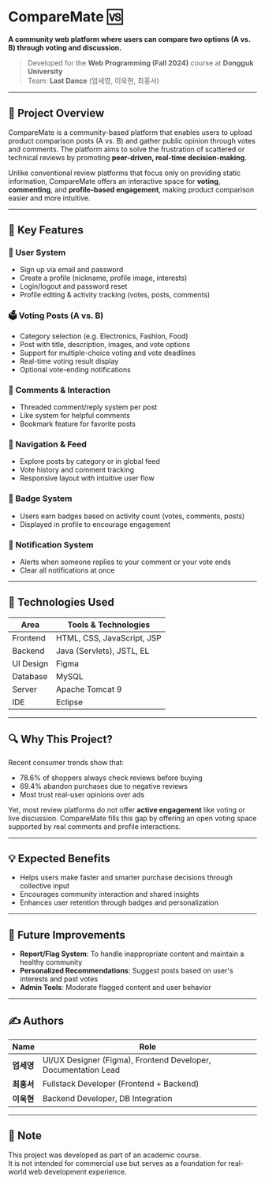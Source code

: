 # CompareMate 🆚  
**A community web platform where users can compare two options (A vs. B) through voting and discussion.**

> Developed for the **Web Programming (Fall 2024)** course at **Dongguk University**  
> Team: **Last Dance** (엄세영, 이욱현, 최홍서)

---

## 🧠 Project Overview

CompareMate is a community-based platform that enables users to upload product comparison posts (A vs. B) and gather public opinion through votes and comments. The platform aims to solve the frustration of scattered or technical reviews by promoting **peer-driven, real-time decision-making**.

Unlike conventional review platforms that focus only on providing static information, CompareMate offers an interactive space for **voting**, **commenting**, and **profile-based engagement**, making product comparison easier and more intuitive.

---

## 🎯 Key Features

### 👤 User System
- Sign up via email and password
- Create a profile (nickname, profile image, interests)
- Login/logout and password reset
- Profile editing & activity tracking (votes, posts, comments)

### 🗳️ Voting Posts (A vs. B)
- Category selection (e.g. Electronics, Fashion, Food)
- Post with title, description, images, and vote options
- Support for multiple-choice voting and vote deadlines
- Real-time voting result display
- Optional vote-ending notifications

### 💬 Comments & Interaction
- Threaded comment/reply system per post
- Like system for helpful comments
- Bookmark feature for favorite posts

### 🧭 Navigation & Feed
- Explore posts by category or in global feed
- Vote history and comment tracking
- Responsive layout with intuitive user flow

### 🏅 Badge System
- Users earn badges based on activity count (votes, comments, posts)
- Displayed in profile to encourage engagement

### 🔔 Notification System
- Alerts when someone replies to your comment or your vote ends
- Clear all notifications at once

---

## 📘 Technologies Used

| Area        | Tools & Technologies                             |
|-------------|--------------------------------------------------|
| Frontend    | HTML, CSS, JavaScript, JSP                       |
| Backend     | Java (Servlets), JSTL, EL                        |
| UI Design   | Figma                                            |
| Database    | MySQL                                            |
| Server      | Apache Tomcat 9                                  |
| IDE         | Eclipse                                          |

---

## 🔍 Why This Project?

Recent consumer trends show that:
- 78.6% of shoppers always check reviews before buying
- 69.4% abandon purchases due to negative reviews
- Most trust real-user opinions over ads

Yet, most review platforms do not offer **active engagement** like voting or live discussion. CompareMate fills this gap by offering an open voting space supported by real comments and profile interactions.

---

## 💡 Expected Benefits

- Helps users make faster and smarter purchase decisions through collective input
- Encourages community interaction and shared insights
- Enhances user retention through badges and personalization

---

## 🔧 Future Improvements

- **Report/Flag System**: To handle inappropriate content and maintain a healthy community
- **Personalized Recommendations**: Suggest posts based on user's interests and past votes
- **Admin Tools**: Moderate flagged content and user behavior

---

## ✍️ Authors

| Name       | Role                               |
|------------|------------------------------------|
| **엄세영** | UI/UX Designer (Figma), Frontend Developer, Documentation Lead |
| **최홍서** | Fullstack Developer (Frontend + Backend) |
| **이욱현** | Backend Developer, DB Integration  |

---

## 📌 Note

This project was developed as part of an academic course.  
It is not intended for commercial use but serves as a foundation for real-world web development experience.
